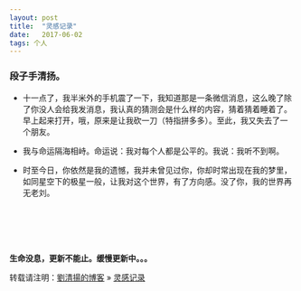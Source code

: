 ```yaml
---
layout: post
title:  "灵感记录"
date:   2017-06-02
tags: 个人
---
```


### 段子手清扬。


- 十一点了，我半米外的手机震了一下，我知道那是一条微信消息，这么晚了除了你没人会给我发消息，我认真的猜测会是什么样的内容，猜着猜着睡着了。早上起来打开，哦，原来是让我砍一刀（特指拼多多）。至此，我又失去了一个朋友。

- 我与命运隔海相峙。命运说：我对每个人都是公平的。我说：我听不到啊。

- 时至今日，你依然是我的遗憾，我并未曾见过你，你却时常出现在我的梦里，如同星空下的极星一般，让我对这个世界，有了方向感。没了你，我的世界再无老刘。

  
   




<br/>
<br/>
<br/>
<br/>


**生命没息，更新不能止。缓慢更新中。。。**

转载请注明：[劉清揚的博客](http://xiongzhoudadi.com) » [  灵感记录  ](http://xiongzhoudadi.com/2017/06/parademan/)  